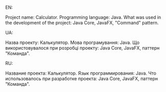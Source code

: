 EN:

Project name: Calculator.
Programming language: Java.
What was used in the development of the project: Java Core, JavaFX, "Command" pattern.

UA:

Назва проекту: Калькулятор.
Мова програмування: Java.
Що використовувалося при розробці проекту: Java Core, JavaFX, паттерн "Команда".

RU:

Название проекта: Калькулятор.
Язык программирования: Java.
Что использовалось при разработке проекта: Java Core, JavaFX, паттерн "Команда".

